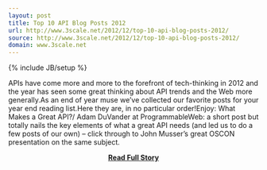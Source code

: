 ```yaml
---
layout: post
title: Top 10 API Blog Posts 2012
url: http://www.3scale.net/2012/12/top-10-api-blog-posts-2012/
source: http://www.3scale.net/2012/12/top-10-api-blog-posts-2012/
domain: www.3scale.net
---
```

{% include JB/setup %}<p>APIs have come more and more to the forefront of tech-thinking in 2012 and the year has seen some great thinking about API trends and the Web more generally.As an end of year muse we’ve collected our favorite posts for your year end reading list.Here they are, in no particular order!Enjoy: 
  What Makes a Great API?/ Adam DuVander at ProgrammableWeb: a short post but totally nails the key elements of what a great API needs (and led us to do a few posts of our own) – click through to John Musser’s great OSCON presentation on the same subject.</p>
<center><p><a href="http://www.3scale.net/2012/12/top-10-api-blog-posts-2012/" style='padding:25px; font-sze:18px; font-weight: bold;'>Read Full Story</a></p></center>
